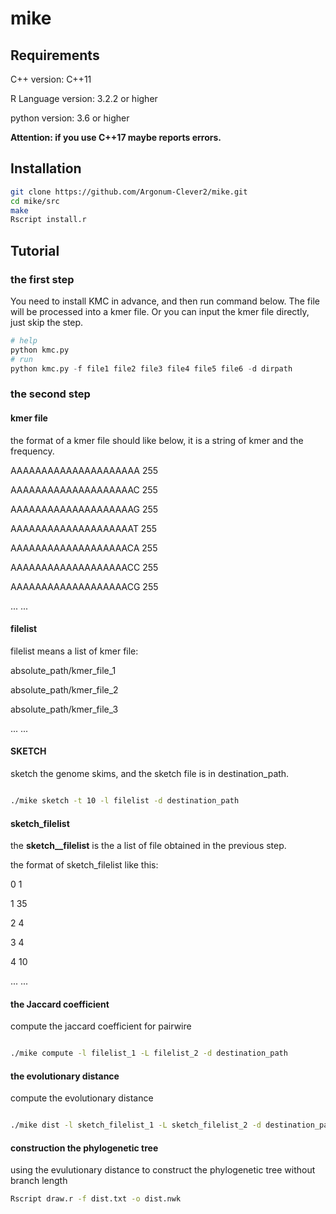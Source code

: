 # mike
## Requirements

C++ version: C++11

R Language version: 3.2.2 or higher

python version: 3.6 or higher

**Attention: if you use C++17 maybe reports errors.**

## Installation
```bash
git clone https://github.com/Argonum-Clever2/mike.git
cd mike/src
make
Rscript install.r
```

## Tutorial
### the first step
You need to install KMC in advance, and then run command below. The file will be processed into a kmer file. Or you can input the kmer file directly, just skip the step.
 
```python
# help
python kmc.py
# run
python kmc.py -f file1 file2 file3 file4 file5 file6 -d dirpath
```
### the second step 
#### kmer file
the format of a kmer file should like below, it is a string of kmer and the frequency.

AAAAAAAAAAAAAAAAAAAAA   255

AAAAAAAAAAAAAAAAAAAAC   255

AAAAAAAAAAAAAAAAAAAAG   255

AAAAAAAAAAAAAAAAAAAAT   255

AAAAAAAAAAAAAAAAAAACA   255

AAAAAAAAAAAAAAAAAAACC   255

AAAAAAAAAAAAAAAAAAACG   255

...   ...

#### filelist
filelist means a list of kmer file:

absolute_path/kmer_file_1

absolute_path/kmer_file_2

absolute_path/kmer_file_3

...   ...


#### SKETCH
sketch the genome skims, and the sketch file is in destination_path.
```bash

./mike sketch -t 10 -l filelist -d destination_path

```
#### sketch_filelist
the **sketch__filelist** is the a list of file obtained in the previous step.

the format of sketch_filelist like this:

0       1 

1       35   

2       4  

3       4   

4       10      

...   ...


#### the Jaccard coefficient 
compute the jaccard coefficient for pairwire
```bash

./mike compute -l filelist_1 -L filelist_2 -d destination_path

```

#### the evolutionary distance

compute the evolutionary distance
```bash

./mike dist -l sketch_filelist_1 -L sketch_filelist_2 -d destination_path

```

#### construction the phylogenetic tree

using the evulutionary distance to construct the phylogenetic tree without branch length
```bash
Rscript draw.r -f dist.txt -o dist.nwk
```
